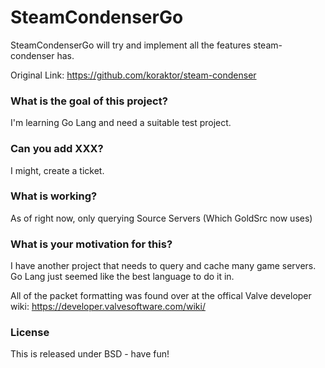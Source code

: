 SteamCondenserGo
================

SteamCondenserGo will try and implement all the features steam-condenser has.

Original Link: https://github.com/koraktor/steam-condenser

### What is the goal of this project?

I'm learning Go Lang and need a suitable test project.

### Can you add XXX?

I might, create a ticket.

### What is working?

As of right now, only querying Source Servers (Which GoldSrc now uses)

### What is your motivation for this?

I have another project that needs to query and cache many game servers. Go Lang just seemed like the best language to do it in.


All of the packet formatting was found over at the offical Valve developer wiki: https://developer.valvesoftware.com/wiki/


### License
This is released under BSD - have fun!
